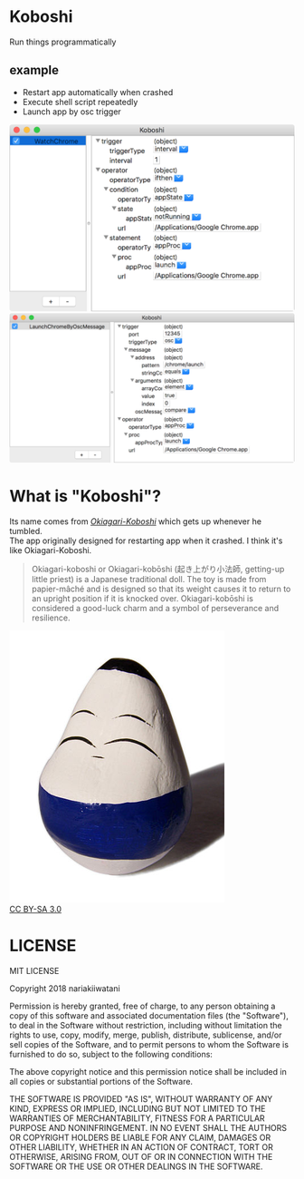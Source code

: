 # Koboshi

Run things programmatically

## example

- Restart app automatically when crashed
- Execute shell script repeatedly
- Launch app by osc trigger

![Restart Google Chrome automatically when crashed](./readme_images/watching_app.png)
![Launch app by osc trigger](./readme_images/osc_launching.png)

# What is "Koboshi"?

Its name comes from [_Okiagari-Koboshi_](https://en.wikipedia.org/wiki/Okiagari-koboshi) which gets up whenever he tumbled.  
The app originally designed for restarting app when it crashed. I think it's like Okiagari-Koboshi.  

> Okiagari-koboshi or Okiagari-kobōshi (起き上がり小法師, getting-up little priest) is a Japanese traditional doll. The toy is made from papier-mâché and is designed so that its weight causes it to return to an upright position if it is knocked over. Okiagari-kobōshi is considered a good-luck charm and a symbol of perseverance and resilience.

![Image from wikipedia](./readme_images/okiagari_koboshi.jpg)  
[CC BY-SA 3.0](https://commons.wikimedia.org/w/index.php?curid=1581707)

# LICENSE

MIT LICENSE  

Copyright 2018 nariakiiwatani

Permission is hereby granted, free of charge, to any person obtaining a copy of this software and associated documentation files (the "Software"), to deal in the Software without restriction, including without limitation the rights to use, copy, modify, merge, publish, distribute, sublicense, and/or sell copies of the Software, and to permit persons to whom the Software is furnished to do so, subject to the following conditions:

The above copyright notice and this permission notice shall be included in all copies or substantial portions of the Software.

THE SOFTWARE IS PROVIDED "AS IS", WITHOUT WARRANTY OF ANY KIND, EXPRESS OR IMPLIED, INCLUDING BUT NOT LIMITED TO THE WARRANTIES OF MERCHANTABILITY, FITNESS FOR A PARTICULAR PURPOSE AND NONINFRINGEMENT. IN NO EVENT SHALL THE AUTHORS OR COPYRIGHT HOLDERS BE LIABLE FOR ANY CLAIM, DAMAGES OR OTHER LIABILITY, WHETHER IN AN ACTION OF CONTRACT, TORT OR OTHERWISE, ARISING FROM, OUT OF OR IN CONNECTION WITH THE SOFTWARE OR THE USE OR OTHER DEALINGS IN THE SOFTWARE.